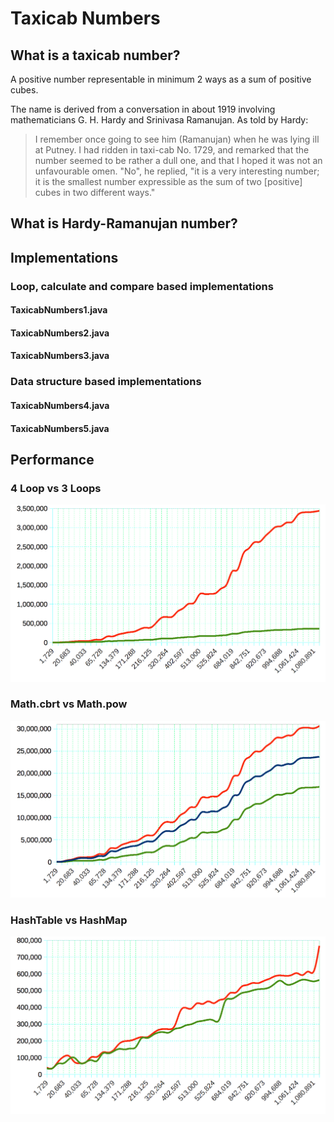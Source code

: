 # Taxicab Numbers

## What is a taxicab number?
A positive number representable in minimum 2 ways as a sum of positive cubes.

The name is derived from a conversation in about 1919 involving mathematicians G. H. Hardy and Srinivasa Ramanujan. As told by Hardy:
> I remember once going to see him (Ramanujan) when he was lying ill at Putney. I had ridden in taxi-cab No. 1729, and remarked that the number seemed to be rather a dull one, and that I hoped it was not an unfavourable omen. "No", he replied, "it is a very interesting number; it is the smallest number expressible as the sum of two [positive] cubes in two different ways."

## What is Hardy-Ramanujan number?

## Implementations

### Loop, calculate and compare based implementations

#### TaxicabNumbers1.java

#### TaxicabNumbers2.java

#### TaxicabNumbers3.java

### Data structure based implementations

#### TaxicabNumbers4.java

#### TaxicabNumbers5.java

## Performance

### 4 Loop vs 3 Loops

![Loop executions](chart-2.png)

### Math.cbrt vs Math.pow

![Loop execution times in nanoseconds](chart-1.png)

### HashTable vs HashMap

![Hashtable and Hashmap execution times in nanoseconds](chart-3.png)
